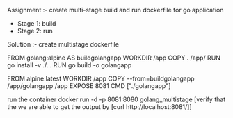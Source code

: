 Assignment :-
create multi-stage build and run dockerfile for go application
- Stage 1: build
- Stage 2: run

Solution :-
create multistage dockerfile

FROM golang:alpine AS buildgolangapp
WORKDIR /app
COPY . /app/
RUN go install -v ./...
RUN go build -o golangapp


FROM alpine:latest
WORKDIR /app
COPY --from=buildgolangapp /app/golangapp /app
EXPOSE 8081
CMD ["./golangapp"]


run the container
docker run -d -p 8081:8080 golang_multistage
[verify that the we are able to get the output by [curl http://localhost:8081/]]